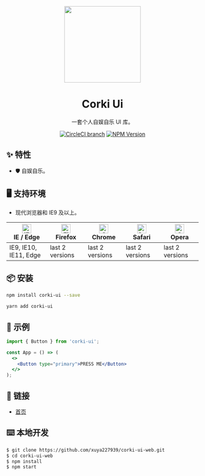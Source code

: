 <p align="center">
    <a href="https://downfuture.com">
        <img width="200" src="https://sight-world.oss-cn-hangzhou.aliyuncs.com/images/favicon.png">
    </a>
</p>

<h1 align="center">Corki Ui</h1>

<div align="center">

一套个人自娱自乐 UI 库。

[![CircleCI branch](https://img.shields.io/badge/build-passing-brightgreen)](https://circleci.com/gh/xuya227939/corki-ui-web) [![NPM Version](https://img.shields.io/badge/npm-1.9.2-blue)](https://www.npmjs.com/package/corki-ui)

</div>

## ✨ 特性
- 🛡 自娱自乐。

## 🖥 支持环境

- 现代浏览器和 IE9 及以上。

| [<img src="https://raw.githubusercontent.com/alrra/browser-logos/master/src/edge/edge_48x48.png" alt="IE / Edge" width="24px" height="24px" />](http://godban.github.io/browsers-support-badges/)</br>IE / Edge | [<img src="https://raw.githubusercontent.com/alrra/browser-logos/master/src/firefox/firefox_48x48.png" alt="Firefox" width="24px" height="24px" />](http://godban.github.io/browsers-support-badges/)</br>Firefox | [<img src="https://raw.githubusercontent.com/alrra/browser-logos/master/src/chrome/chrome_48x48.png" alt="Chrome" width="24px" height="24px" />](http://godban.github.io/browsers-support-badges/)</br>Chrome | [<img src="https://raw.githubusercontent.com/alrra/browser-logos/master/src/safari/safari_48x48.png" alt="Safari" width="24px" height="24px" />](http://godban.github.io/browsers-support-badges/)</br>Safari | [<img src="https://raw.githubusercontent.com/alrra/browser-logos/master/src/opera/opera_48x48.png" alt="Opera" width="24px" height="24px" />](http://godban.github.io/browsers-support-badges/)</br>Opera |
| --- | --- | --- | --- | --- |
| IE9, IE10, IE11, Edge | last 2 versions | last 2 versions | last 2 versions | last 2 versions |

## 📦 安装

```bash
npm install corki-ui --save
```

```bash
yarn add corki-ui
```

## 🔨 示例

````jsx
import { Button } from 'corki-ui';

const App = () => (
  <>
    <Button type="primary">PRESS ME</Button>
  </>
);
````

## 🔗 链接

- [首页](https://downfuture.com)

## ⌨️ 本地开发

```bash
$ git clone https://github.com/xuya227939/corki-ui-web.git
$ cd corki-ui-web
$ npm install
$ npm start
```
